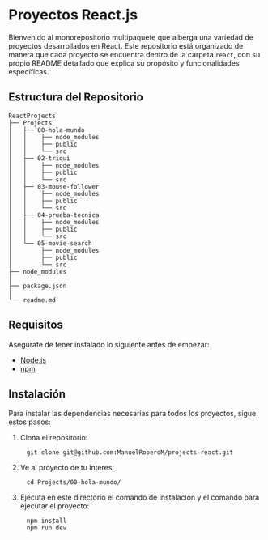 # Proyectos React.js

Bienvenido al monorepositorio multipaquete que alberga una variedad de proyectos desarrollados en React. Este repositorio está organizado de manera que cada proyecto se encuentra dentro de la carpeta `react`, con su propio README detallado que explica su propósito y funcionalidades específicas.

## Estructura del Repositorio
```
ReactProjects
├── Projects
│   ├── 00-hola-mundo
│   │    ├── node_modules
│   │    ├── public
│   │    └── src
│   ├── 02-triqui
│   │    ├── node_modules
│   │    ├── public
│   │    └── src
│   ├── 03-mouse-follower
│   │    ├── node_modules
│   │    ├── public
│   │    └── src
│   ├── 04-prueba-tecnica
│   │    ├── node_modules
│   │    ├── public
│   │    └── src
│   └── 05-movie-search
│        ├── node_modules
│        ├── public
│        └── src
├── node_modules
│
├── package.json
│
└── readme.md
```


## Requisitos

Asegúrate de tener instalado lo siguiente antes de empezar:

- [Node.js](https://nodejs.org/)
- [npm](https://www.npmjs.com/)

## Instalación

Para instalar las dependencias necesarias para todos los proyectos, sigue estos pasos:

1. Clona el repositorio:
```
     git clone git@github.com:ManuelRoperoM/projects-react.git
```
2. Ve al proyecto de tu interes:
```
     cd Projects/00-hola-mundo/
```
3. Ejecuta en este directorio el comando de instalacion y el comando para ejecutar el proyecto:
```	
     npm install
     npm run dev
```


